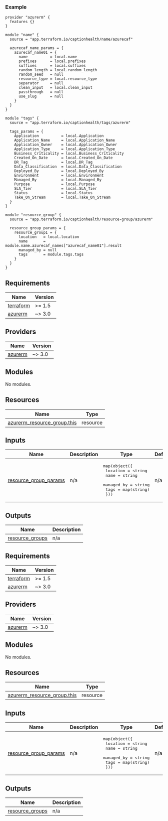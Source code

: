 [//]: # (BEGIN_TF_DOCS)

### Example

```hcl
provider "azurerm" {
  features {}
}

module "name" {
  source = "app.terraform.io/captionhealth/name/azurecaf"

  azurecaf_name_params = {
    azurecaf_name01 = {
      name          = local.name
      prefixes      = local.prefixes
      suffixes      = local.suffixes
      random_length = local.random_length
      random_seed   = null
      resource_type = local.resource_type
      separator     = null
      clean_input   = local.clean_input
      passthrough   = null
      use_slug      = null
    }
  }
}

module "tags" {
  source = "app.terraform.io/captionhealth/tags/azurerm"

  tags_params = {
    Application          = local.Application
    Application_Name     = local.Application_Name
    Application_Owner    = local.Application_Owner
    Application_Type     = local.Application_Type
    Business_Criticality = local.Business_Criticality
    Created_On_Date      = local.Created_On_Date
    DR_Tag               = local.DR_Tag
    Data_Classification  = local.Data_Classification
    Deployed_By          = local.Deployed_By
    Environment          = local.Environment
    Managed_By           = local.Managed_By
    Purpose              = local.Purpose
    SLA_Tier             = local.SLA_Tier
    Status               = local.Status
    Take_On_Stream       = local.Take_On_Stream
  }
}

module "resource_group" {
  source = "app.terraform.io/captionhealth/resource-group/azurerm"

  resource_group_params = {
    resource_group1 = {
      location   = local.location
      name       = module.name.azurecaf_names["azurecaf_name01"].result
      managed_by = null
      tags       = module.tags.tags
    }
  }
}
```

## Requirements

| Name                                                                      | Version |
|---------------------------------------------------------------------------|---------|
| <a name="requirement_terraform"></a> [terraform](#requirement\_terraform) | >= 1.5  |
| <a name="requirement_azurerm"></a> [azurerm](#requirement\_azurerm)       | ~> 3.0  |

## Providers

| Name                                                          | Version |
|---------------------------------------------------------------|---------|
| <a name="provider_azurerm"></a> [azurerm](#provider\_azurerm) | ~> 3.0  |

## Modules

No modules.

## Resources

| Name                                                                                                                          | Type     |
|-------------------------------------------------------------------------------------------------------------------------------|----------|
| [azurerm_resource_group.this](https://registry.terraform.io/providers/hashicorp/azurerm/latest/docs/resources/resource_group) | resource |

## Inputs

| Name                                                                                                  | Description | Type                                                                                                                                              | Default | Required |
|-------------------------------------------------------------------------------------------------------|-------------|---------------------------------------------------------------------------------------------------------------------------------------------------|---------|:--------:|
| <a name="input_resource_group_params"></a> [resource\_group\_params](#input\_resource\_group\_params) | n/a         | <pre>map(object({<br>    location   = string<br>    name       = string<br>    managed_by = string<br>    tags       = map(string)<br>  }))</pre> | n/a     |   yes    |

## Outputs

| Name                                                                                | Description |
|-------------------------------------------------------------------------------------|-------------|
| <a name="output_resource_groups"></a> [resource\_groups](#output\_resource\_groups) | n/a         |

[//]: # (END_TF_DOCS)
<!-- BEGIN_TF_DOCS -->
<!-- markdown-table-prettify-ignore-start -->
## Requirements

| Name | Version |
|------|---------|
| <a name="requirement_terraform"></a> [terraform](#requirement\_terraform) | >= 1.5 |
| <a name="requirement_azurerm"></a> [azurerm](#requirement\_azurerm) | ~> 3.0 |

## Providers

| Name | Version |
|------|---------|
| <a name="provider_azurerm"></a> [azurerm](#provider\_azurerm) | ~> 3.0 |

## Modules

No modules.

## Resources

| Name | Type |
|------|------|
| [azurerm_resource_group.this](https://registry.terraform.io/providers/hashicorp/azurerm/latest/docs/resources/resource_group) | resource |

## Inputs

| Name | Description | Type | Default | Required |
|------|-------------|------|---------|:--------:|
| <a name="input_resource_group_params"></a> [resource\_group\_params](#input\_resource\_group\_params) | n/a | <pre>map(object({<br>    location   = string<br>    name       = string<br>    managed_by = string<br>    tags       = map(string)<br>  }))</pre> | n/a | yes |

## Outputs

| Name | Description |
|------|-------------|
| <a name="output_resource_groups"></a> [resource\_groups](#output\_resource\_groups) | n/a |
<!-- markdown-table-prettify-ignore-end -->
<!-- END_TF_DOCS -->
